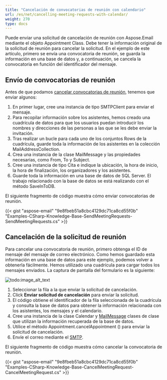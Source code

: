 ```yaml
---
title: "Cancelación de convocatorias de reunión con calendario"
url: /es/net/cancelling-meeting-requests-with-calendar/
weight: 270
type: docs
---
```



Puede enviar una solicitud de cancelación de reunión con Aspose.Email mediante el objeto Appointment Class. Debe tener la información original de la solicitud de reunión para cancelar la solicitud. En el ejemplo de este artículo, primero se envía una convocatoria de reunión, se guarda la información en una base de datos y, a continuación, se cancela la convocatoria en función del identificador del mensaje.
## **Envío de convocatorias de reunión**
Antes de que podamos [cancelar convocatorias de reunión](#cancelling-meeting-request), tenemos que enviar algunos:

1. En primer lugar, cree una instancia de tipo SMTPClient para enviar el mensaje.
1. Para recopilar información sobre los asistentes, hemos creado una cuadrícula de datos para que los usuarios puedan introducir los nombres y direcciones de las personas a las que se les debe enviar la invitación.
1. Tras realizar un bucle para cada uno de los conjuntos Rows de la cuadrícula, guarde toda la información de los asistentes en la colección MailAddressCollection.
1. Crea una instancia de la clase MailMessage y las propiedades necesarias, como From, To y Subject.
1. Cree una instancia de tipo Cita e indique la ubicación, la hora de inicio, la hora de finalización, los organizadores y los asistentes.
1. Guarde toda la información en una base de datos de SQL Server. El trabajo relacionado con la base de datos se está realizando con el método SaveInToDB.

El siguiente fragmento de código muestra cómo enviar convocatorias de reunión.



{{< gist "aspose-email" "9e8fbeb51a8cbc4129dc71ca8cd55f0b" "Examples-CSharp-Knowledge-Base-SendMeetingRequests-SendMeetingRequests.cs" >}}
## **Cancelación de la solicitud de reunión**
Para cancelar una convocatoria de reunión, primero obtenga el ID de mensaje del mensaje de correo electrónico. Como hemos guardado esta información en una base de datos para este ejemplo, podemos volver a obtenerla fácilmente. Hemos utilizado una cuadrícula para cargar todos los mensajes enviados. La captura de pantalla del formulario es la siguiente:

![todo:image_alt_text](cancelling-meeting-requests-with-calendar_1.png)

1. Seleccionar la fila a la que enviar la solicitud de cancelación.
1. Click **Enviar solicitud de cancelación** para enviar la solicitud.
1. El código obtiene el identificador de la fila seleccionada de la cuadrícula y consulta la base de datos para obtener la información relacionada con los asistentes, los mensajes y el calendario.
1. Cree una instancia de la clase Calendar y [MailMessage](https://apireference.aspose.com/email/net/aspose.email/mailmessage)
   clases de clase que utilizan la información recuperada de la base de datos.
1. Utilice el método Appointment.cancelAppointment () para enviar la solicitud de cancelación.
1. Envíe el correo mediante el [SMTP](https://apireference.aspose.com/email/net/aspose.email.clients.smtp/smtpclient).

El siguiente fragmento de código muestra cómo cancelar la convocatoria de reunión.



{{< gist "aspose-email" "9e8fbeb51a8cbc4129dc71ca8cd55f0b" "Examples-CSharp-Knowledge-Base-CancelMeetingRequest-CancelMeetingRequest.cs" >}}
